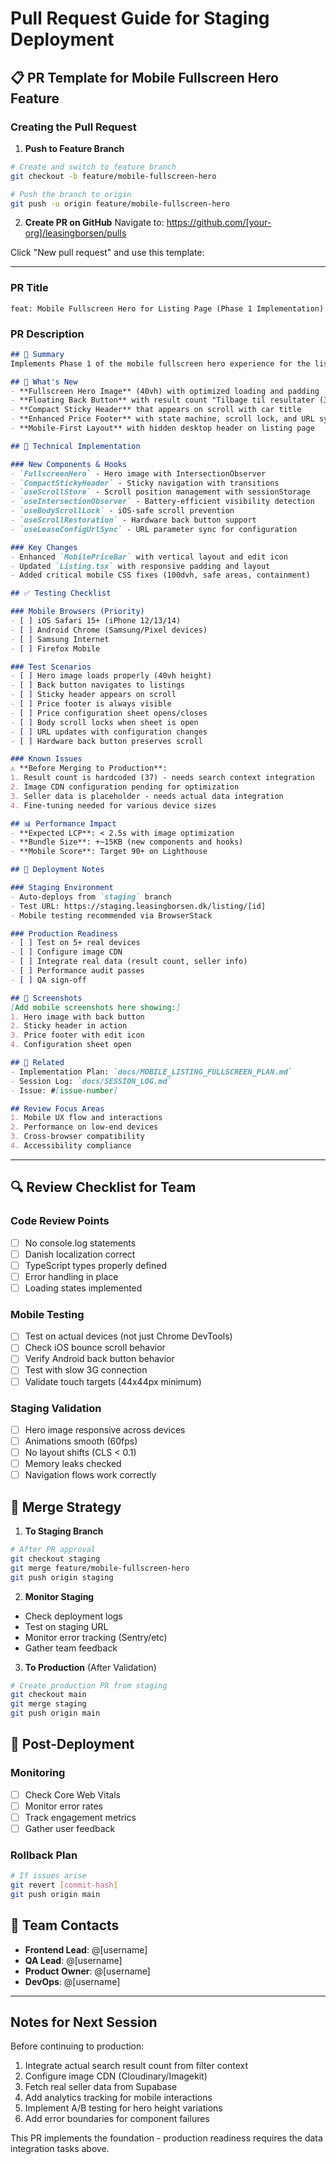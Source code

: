 # Pull Request Guide for Staging Deployment

## 📋 PR Template for Mobile Fullscreen Hero Feature

### Creating the Pull Request

1. **Push to Feature Branch**
```bash
# Create and switch to feature branch
git checkout -b feature/mobile-fullscreen-hero

# Push the branch to origin
git push -u origin feature/mobile-fullscreen-hero
```

2. **Create PR on GitHub**
Navigate to: https://github.com/[your-org]/leasingborsen/pulls

Click "New pull request" and use this template:

---

### PR Title
```
feat: Mobile Fullscreen Hero for Listing Page (Phase 1 Implementation)
```

### PR Description
```markdown
## 🎯 Summary
Implements Phase 1 of the mobile fullscreen hero experience for the listing page, transforming mobile browsing into an immersive, app-like interface.

## 📱 What's New
- **Fullscreen Hero Image** (40vh) with optimized loading and padding
- **Floating Back Button** with result count "Tilbage til resultater (37)"
- **Compact Sticky Header** that appears on scroll with car title
- **Enhanced Price Footer** with state machine, scroll lock, and URL sync
- **Mobile-First Layout** with hidden desktop header on listing page

## 🔧 Technical Implementation

### New Components & Hooks
- `FullscreenHero` - Hero image with IntersectionObserver
- `CompactStickyHeader` - Sticky navigation with transitions
- `useScrollStore` - Scroll position management with sessionStorage
- `useIntersectionObserver` - Battery-efficient visibility detection
- `useBodyScrollLock` - iOS-safe scroll prevention
- `useScrollRestoration` - Hardware back button support
- `useLeaseConfigUrlSync` - URL parameter sync for configuration

### Key Changes
- Enhanced `MobilePriceBar` with vertical layout and edit icon
- Updated `Listing.tsx` with responsive padding and layout
- Added critical mobile CSS fixes (100dvh, safe areas, containment)

## ✅ Testing Checklist

### Mobile Browsers (Priority)
- [ ] iOS Safari 15+ (iPhone 12/13/14)
- [ ] Android Chrome (Samsung/Pixel devices)
- [ ] Samsung Internet
- [ ] Firefox Mobile

### Test Scenarios
- [ ] Hero image loads properly (40vh height)
- [ ] Back button navigates to listings
- [ ] Sticky header appears on scroll
- [ ] Price footer is always visible
- [ ] Price configuration sheet opens/closes
- [ ] Body scroll locks when sheet is open
- [ ] URL updates with configuration changes
- [ ] Hardware back button preserves scroll

### Known Issues
⚠️ **Before Merging to Production**:
1. Result count is hardcoded (37) - needs search context integration
2. Image CDN configuration pending for optimization
3. Seller data is placeholder - needs actual data integration
4. Fine-tuning needed for various device sizes

## 📊 Performance Impact
- **Expected LCP**: < 2.5s with image optimization
- **Bundle Size**: +~15KB (new components and hooks)
- **Mobile Score**: Target 90+ on Lighthouse

## 🚀 Deployment Notes

### Staging Environment
- Auto-deploys from `staging` branch
- Test URL: https://staging.leasingborsen.dk/listing/[id]
- Mobile testing recommended via BrowserStack

### Production Readiness
- [ ] Test on 5+ real devices
- [ ] Configure image CDN
- [ ] Integrate real data (result count, seller info)
- [ ] Performance audit passes
- [ ] QA sign-off

## 📸 Screenshots
[Add mobile screenshots here showing:]
1. Hero image with back button
2. Sticky header in action
3. Price footer with edit icon
4. Configuration sheet open

## 🔗 Related
- Implementation Plan: `docs/MOBILE_LISTING_FULLSCREEN_PLAN.md`
- Session Log: `docs/SESSION_LOG.md`
- Issue: #[issue-number]

## Review Focus Areas
1. Mobile UX flow and interactions
2. Performance on low-end devices
3. Cross-browser compatibility
4. Accessibility compliance
```

---

## 🔍 Review Checklist for Team

### Code Review Points
- [ ] No console.log statements
- [ ] Danish localization correct
- [ ] TypeScript types properly defined
- [ ] Error handling in place
- [ ] Loading states implemented

### Mobile Testing
- [ ] Test on actual devices (not just Chrome DevTools)
- [ ] Check iOS bounce scroll behavior
- [ ] Verify Android back button behavior
- [ ] Test with slow 3G connection
- [ ] Validate touch targets (44x44px minimum)

### Staging Validation
- [ ] Hero image responsive across devices
- [ ] Animations smooth (60fps)
- [ ] No layout shifts (CLS < 0.1)
- [ ] Memory leaks checked
- [ ] Navigation flows work correctly

## 🚢 Merge Strategy

1. **To Staging Branch**
```bash
# After PR approval
git checkout staging
git merge feature/mobile-fullscreen-hero
git push origin staging
```

2. **Monitor Staging**
- Check deployment logs
- Test on staging URL
- Monitor error tracking (Sentry/etc)
- Gather team feedback

3. **To Production** (After Validation)
```bash
# Create production PR from staging
git checkout main
git merge staging
git push origin main
```

## 📝 Post-Deployment

### Monitoring
- [ ] Check Core Web Vitals
- [ ] Monitor error rates
- [ ] Track engagement metrics
- [ ] Gather user feedback

### Rollback Plan
```bash
# If issues arise
git revert [commit-hash]
git push origin main
```

## 🤝 Team Contacts

- **Frontend Lead**: @[username]
- **QA Lead**: @[username]
- **Product Owner**: @[username]
- **DevOps**: @[username]

---

## Notes for Next Session

Before continuing to production:
1. Integrate actual search result count from filter context
2. Configure image CDN (Cloudinary/Imagekit)
3. Fetch real seller data from Supabase
4. Add analytics tracking for mobile interactions
5. Implement A/B testing for hero height variations
6. Add error boundaries for component failures

This PR implements the foundation - production readiness requires the data integration tasks above.